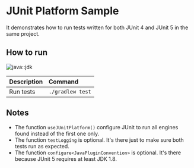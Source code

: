 # JUnit Platform Sample

It demonstrates how to run tests written for both JUnit 4 and JUnit 5 in the same project.

## How to run

![java::jdk]

| Description | Command |
| :--- | :--- |
| Run tests | `./gradlew test` |

## Notes

* The function `useJUnitPlatform()` configure JUnit to run all engines found instead of the first one only.
* The function `testLogging` is optional. It's there just to make sure both tests run as expected.
* The function `configure<JavaPluginConvention>` is optional. It's there because JUnit 5 requires at least JDK 1.8.

[java::jdk]: https://img.shields.io/badge/jdk-11-5481A0.svg?style=for-the-badge "JDK 11"
